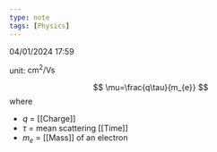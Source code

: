 ```yaml
---
type: note
tags: [Physics]
---
```

04/01/2024 17:59

  

unit: $\text{cm}^2/\text{Vs}$

$$
\mu=\frac{q\tau}{m_{e}}
$$
where
- $q$ = [[Charge]] 
- $\tau$ = mean scattering [[Time]] 
- $m_e$ = [[Mass]] of an electron